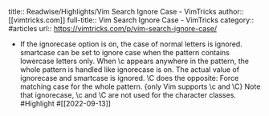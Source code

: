 title:: Readwise/Highlights/Vim Search Ignore Case - VimTricks
author:: [[vimtricks.com]]
full-title:: Vim Search Ignore Case - VimTricks
category:: #articles
url:: https://vimtricks.com/p/vim-search-ignore-case/

- If the ignorecase option is on, the case of normal letters is ignored. smartcase can be set to ignore case when the pattern contains lowercase letters only. When \c appears anywhere in the pattern, the whole pattern is handled like ignorecase is on. The actual value of ignorecase and smartcase is ignored. \C does the opposite: Force matching case for the whole pattern. {only Vim supports \c and \C} Note that ignorecase, \c and \C are not used for the character classes. #Highlight #[[2022-09-13]]